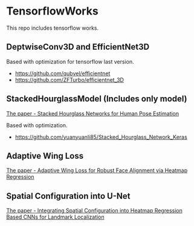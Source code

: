 # TensorflowWorks



This repo includes tensorflow works. 


## DeptwiseConv3D and EfficientNet3D

Based  with optimization for tensorflow last version.
* https://github.com/qubvel/efficientnet
* https://github.com/ZFTurbo/efficientnet_3D  



## StackedHourglassModel (Includes only model)

[The paper  - Stacked Hourglass Networks for Human Pose Estimation ](https://arxiv.org/abs/1603.06937)

Based  with optimization.
* https://github.com/yuanyuanli85/Stacked_Hourglass_Network_Keras


## Adaptive Wing Loss

[The paper - Adaptive Wing Loss for Robust Face Alignment via Heatmap Regression](https://arxiv.org/abs/1904.07399)


## Spatial Configuration into  U-Net

[ The paper - Integrating Spatial Configuration into Heatmap Regression Based CNNs for Landmark Localization](https://arxiv.org/pdf/1908.00748.pdf)
